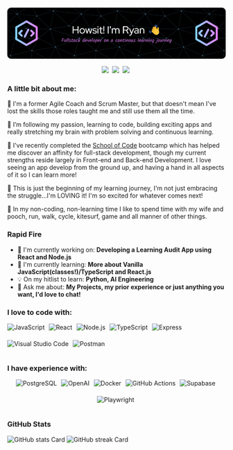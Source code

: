 ![Hi I'm Ryan 👋](./github-header-image.png)

<p align="center"><a style="font-s" href="ryanshaunsmith@gmail.com" target="_blank"><img src="https://img.shields.io/badge/Gmail-D14836?style=flat&logo=gmail&logoColor=white" height="28" style="margin-right: 4px"></a> <a href="https://twitter.com/@Kirisin" target="_blank"><img src="https://img.shields.io/badge/Twitter-000000?style=flat&logo=X&logoColor=white" height="28" style="margin-right: 4px"></a> <a href="https://www.linkedin.com/in/ryanshaunsmith" target="_blank"><img src="https://img.shields.io/badge/LinkedIn-0077B5?style=flat&logo=linkedin&logoColor=white" height="28" style="margin-right: 4px"></a></p>

**<h3 align="left">A little bit about me:</h3>**

<p>

🏢 I'm a former Agile Coach and Scrum Master, but that doesn't mean I've lost the skills those roles taught me and still use them all the time.

🌱 I’m following my passion, learning to code, building exciting apps and really stretching my brain with problem solving and continuous learning.

📖 I've recently completed the <a href="https://schoolofcode.co.uk/">School of Code</a> bootcamp which has helped me discover an affinity for full-stack development, though my current strengths reside largely in Front-end and Back-end Development. I love seeing an app develop from the ground up, and having a hand in all aspects of it so I can learn more!

🧠 This is just the beginning of my learning journey, I'm not just embracing the struggle...I'm LOVING it! I'm so excited for whatever comes next!

🛝 In my non-coding, non-learning time I like to spend time with my wife and pooch, run, walk, cycle, kitesurf, game and all manner of other things.

</p>

**<h3 align="left">Rapid Fire</h3>**

- 💼 I'm currently working on: **Developing a Learning Audit App using React and Node.js**
- 🌱 I'm currently learning: **More about Vanilla JavaScript(classes!)/TypeScript and React.js**
- 💡 On my hitlist to learn: **Python, AI Engineering**
- 💬 Ask me about: **My Projects, my prior experience or just anything you want, I'd love to chat!**

**<h3 align="left">I love to code with:</h3>**

<div style="display: flex; flex-wrap: wrap; gap: 6px; justify-content: start;">
<img src="https://img.shields.io/badge/JavaScript-F7DF1C?logo=javascript&logoColor=white" height="32" alt="JavaScript" style="margin-right: 4px"> 
<img src="https://img.shields.io/badge/React-20232A?logo=react&logoColor=61DAFB" height="32" alt="React" style="margin-right: 4px"> 
<img src="https://img.shields.io/badge/Node.js-8CC84B?logo=node.js&logoColor=white" height="32" alt="Node.js" style="margin-right: 4px"> 
<img src="https://img.shields.io/badge/TypeScript-3178C6?logo=typescript&logoColor=white" height="32" alt="TypeScript" style="margin-right: 4px">
<img src="https://img.shields.io/badge/Express-000000?logo=express&logoColor=white" height="32" alt="Express" style="margin-right: 4px"> 
<img src="https://img.shields.io/badge/Visual_Studio_Code-007ACC?logo=visual-studio-code&logoColor=white" height="32" alt="Visual Studio Code" style="margin-right: 4px"> 
<img src="https://img.shields.io/badge/Postman-FF6C37?logo=postman&logoColor=white" height="32" alt="Postman" style="margin-right: 4px">
</div>

**<h3 align="left">I have experience with:</h3>**

<div style="display: flex; flex-wrap: wrap; gap: 6px; justify-content: center;">
 <img src="https://img.shields.io/badge/PostgreSQL-316192?logo=postgresql&logoColor=white" height="32" alt="PostgreSQL" style="margin-right: 4px">
 <img src="https://img.shields.io/badge/OpenAI-412991?logo=openai&logoColor=white" height="32" alt="OpenAI" style="margin-right: 4px">
 <img src="https://img.shields.io/badge/Docker-2496ED?logo=docker&logoColor=white" height="32" alt="Docker" style="margin-right: 4px">
 <img src="https://img.shields.io/badge/GitHub_Actions-2088FF?logo=github-actions&logoColor=white" height="32" alt="GitHub Actions" style="margin-right: 4px">
 <img src="https://img.shields.io/badge/Supabase-3ECF8E?logo=supabase&logoColor=white" height="32" alt="Supabase" style="margin-right: 4px">
 <img src="https://img.shields.io/badge/Playwright-2EAD33?logo=playwright&logoColor=white" height="32"alt="Playwright" style="margin-right: 4px">
 </div>

**<h3 align="left">GitHub Stats</h3>**

<p align="left">
  <img width="48%" src="https://github-readme-stats.vercel.app/api?username=Tyriol&theme=react&hide_title=false&hide_rank=false&show_icons=false&include_all_commits=false&count_private=true&line_height=23" alt="GitHub stats Card" />
  <img width="48%" src="https://streak-stats.demolab.com/?user=Tyriol&theme=react&hide_border=false&date_format=M+j%5B%2C+Y%5D&mode=daily&hide_total_contributions=false&hide_current_streak=false&hide_longest_streak=false&card_height=200" alt="GitHub streak Card" />
</p>
